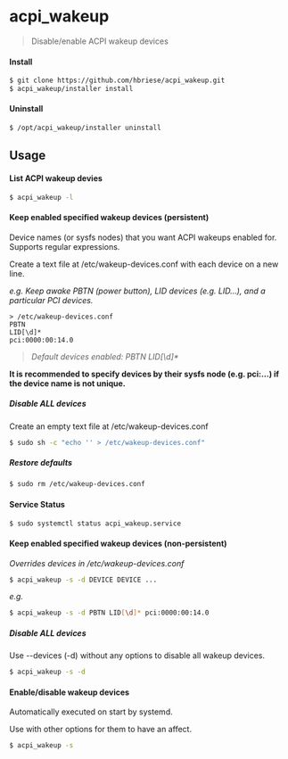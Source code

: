 
# acpi_wakeup
> Disable/enable ACPI wakeup devices

#### Install
```bash
$ git clone https://github.com/hbriese/acpi_wakeup.git
$ acpi_wakeup/installer install
```


#### Uninstall
```bash
$ /opt/acpi_wakeup/installer uninstall
```


## Usage
#### List ACPI wakeup devies
```bash
$ acpi_wakeup -l
```


#### Keep enabled specified wakeup devices (persistent)
Device names (or sysfs nodes) that you want ACPI wakeups enabled for. Supports regular expressions.

Create a text file at /etc/wakeup-devices.conf with each device on a new line.

_e.g. Keep awake PBTN (power button), LID devices (e.g. LID...), and a particular PCI devices._
```text
> /etc/wakeup-devices.conf
PBTN
LID[\d]*
pci:0000:00:14.0
```

> _Default devices enabled:  PBTN LID[\d]*_

**It is recommended to specify devices by their sysfs node (e.g. pci:...) if the device name is not unique.**

##### Disable ALL devices
Create an empty text file at /etc/wakeup-devices.conf
```bash
$ sudo sh -c "echo '' > /etc/wakeup-devices.conf"
```

##### Restore defaults
```bash
$ sudo rm /etc/wakeup-devices.conf
```


#### Service Status
```bash
$ sudo systemctl status acpi_wakeup.service
```


#### Keep enabled specified wakeup devices (non-persistent)
_Overrides devices in /etc/wakeup-devices.conf_
```bash
$ acpi_wakeup -s -d DEVICE DEVICE ...
```

_e.g._
```bash
$ acpi_wakeup -s -d PBTN LID[\d]* pci:0000:00:14.0
```


##### Disable ALL devices
Use --devices (-d) without any options to disable all wakeup devices.
```bash
$ acpi_wakeup -s -d
```


#### Enable/disable wakeup devices
Automatically executed on start by systemd.

Use with other options for them to have an affect.

```bash
$ acpi_wakeup -s
```
